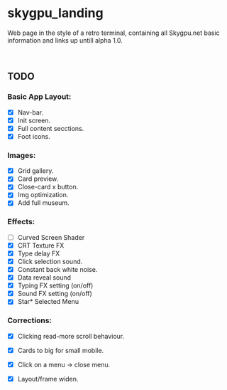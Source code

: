 # skygpu_landing

Web page in the style of a retro terminal, containing all Skygpu.net basic information and links up untill alpha 1.0.

<br>

## TODO

### Basic App Layout:
- [x] Nav-bar.
- [x] Init screen.
- [x] Full content secctions.
- [x] Foot icons.

### Images:
- [x] Grid gallery.
- [x] Card preview.
- [x] Close-card x button.
- [x] Img optimization.
- [x] Add full museum.

### Effects:
- [ ] Curved Screen Shader
- [x] CRT Texture FX
- [x] Type delay FX
- [x] Click selection sound.
- [x] Constant back white noise.
- [x] Data reveal sound
- [x] Typing FX setting (on/off)
- [x] Sound FX setting (on/off)
- [x] Star* Selected Menu

### Corrections:
- [x] Clicking read-more scroll behaviour.
- [x] Cards to big for small mobile.
- [x] Click on a menu -> close menu.
- [x] Layout/frame widen.

